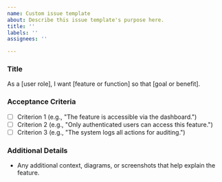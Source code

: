 ```yaml
---
name: Custom issue template
about: Describe this issue template's purpose here.
title: ''
labels: ''
assignees: ''

---
```


### Title
As a [user role], I want [feature or function] so that [goal or benefit].

### Acceptance Criteria
- [ ] Criterion 1 (e.g., "The feature is accessible via the dashboard.")
- [ ] Criterion 2 (e.g., "Only authenticated users can access this feature.")
- [ ] Criterion 3 (e.g., "The system logs all actions for auditing.")

### Additional Details
- Any additional context, diagrams, or screenshots that help explain the feature.
